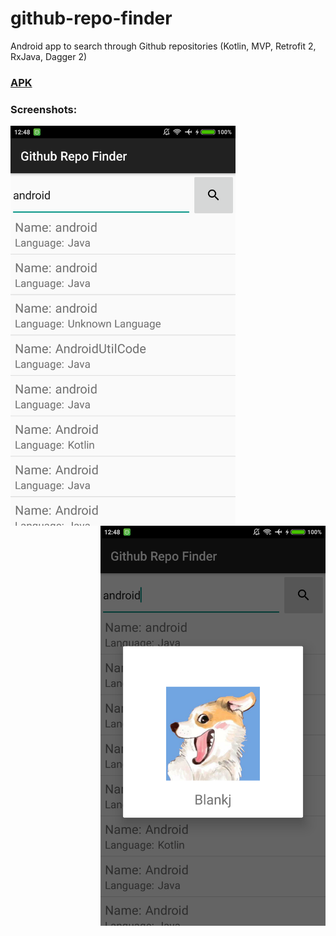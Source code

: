 # github-repo-finder
Android app to search through Github repositories (Kotlin, MVP, Retrofit 2, RxJava, Dagger 2)



 ### [APK](app/build/outputs/apk/debug/app-debug.apk)



### Screenshots: 

<img align="left" width="360" height="640" src="screenshots/github-repo-finder-screenshot1.png">

<img align="right" width="360" height="640" src="screenshots/github-repo-finder-screenshot2.png">
